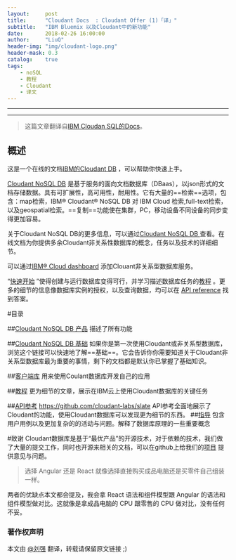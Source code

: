 ```yaml
---
layout:     post
title:      "Cloudant Docs  : Cloudant Offer (1)「译」"
subtitle:   "IBM Bluemix 以及Cloudant中的新功能"
date:       2018-02-26 16:00:00
author:     "LiuQ"
header-img: "img/cloudant-logo.png"
header-mask: 0.3
catalog:    true
tags:
    - noSQL
    - 教程
    - Cloudant
    - 译文
---
```


***

***

> 这篇文章翻译自[IBM Cloudan SQL的Docs]()。


## 概述

这是一个在线的文档[IBM的Cloudant DB](https://www.ibm.com/cloud/cloudant) ，可以帮助你快速上手。

[Cloudant NoSQL DB](https://www.youtube.com/watch?v=xfO3m1I3SKg&feature=youtu.be) 是基于服务的面向文档数据库（DBaas），以json形式的文档存储数据。具有可扩展性，高可用性，耐用性。它有大量的==检索==选项，包含：map检索，IBM® Cloudant® NoSQL DB 对 IBM Cloud 检索,full-text检索，以及geospatial检索。==复制==功能使在集群，PC，移动设备不同设备的同步变得更加容易。

关于Cloudant NoSQL DB的更多信息，可以通过[Cloudant NoSQL DB ](https://www.ibm.com/cloud/cloudant) 查看。在线文档为你提供多余Cloudant非关系性数据库的概念，任务以及技术的详细细节。

可以通过[IBM® Cloud dashboard](https://console.bluemix.net/catalog/services/cloudant-nosql-db/) 添加Clouant非关系型数据库服务。

“[快速开始](https://console.bluemix.net/docs/services/Cloudant/index.html) ”使得创建与运行数据库变得可行，并学习描述数据库任务的[教程](https://console.bluemix.net/docs/services/Cloudant/tutorials/index.html) 。更多的细节的信息像数据库实例的授权，以及查询数据，均可以在	[API reference](https://console.bluemix.net/docs/services/Cloudant/api/index.html) 找到答案。


#目录


##[Cloudant NoSQL DB 产品](https://console.bluemix.net/docs/services/Cloudant/offerings/index.html#cloudant-) 
描述了所有功能


##[Cloudant NoSQL DB  基础](https://console.bluemix.net/docs/services/Cloudant/basics/index.html#cloudant-) 
如果你是第一次使用Cloudant或非关系型数据库，浏览这个链接可以快速地了解==基础==。它会告诉你你需要知道关于Cloudant非关系型数据库最为重要的事情，剩下的文档都是默认你已掌握了基础知识。

##[客户端库](https://console.bluemix.net/docs/services/Cloudant/libraries/index.html#-) 
用来使用Coulant数据库开发自己的应用

##[教程](https://console.bluemix.net/docs/services/Cloudant/tutorials/index.html) 
更为细节的文章，展示在IBM云上使用Cloudant数据库的关键任务

##[API参考](https://console.bluemix.net/docs/services/Cloudant/api/index.html)  https://github.com/cloudant-labs/slate
API参考全面地展示了Cloudant的功能，使用Cloudant数据库可以发现更为细节的东西。
##[指导](https://console.bluemix.net/docs/services/Cloudant/guides/index.html) 
包含用户用例以及更加复杂的的活动与问题。解释了数据库原理的一些重要概念

#致谢
Cloudant数据库是基于“最优产品”的开源技术，对于依赖的技术，我们做了大量的提交工作，同时也开源来相关的文档，可以在github上给我们的[项目](https://github.com/cloudant-labs/slate) 提供意见与问题。




> 选择 Angular 还是 React 就像选择直接购买成品电脑还是买零件自己组装一样。

两者的优缺点本文都会提及，我会拿 React 语法和组件模型跟 Angular 的语法和组件模型做对比。这就像是拿成品电脑的 CPU 跟零售的 CPU 做对比，没有任何不妥。


### 著作权声明


本文由 [@刘强](https://github.com/LiuQhahah/) 翻译，转载请保留原文链接 ;)
